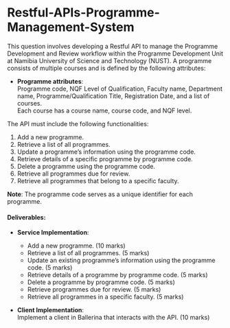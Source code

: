 # Restful-APIs-Programme-Management-System
This question involves developing a Restful API to manage the Programme Development and Review workflow within the Programme Development Unit at Namibia University of Science and Technology (NUST). A programme consists of multiple courses and is defined by the following attributes:

- **Programme attributes**:  
  Programme code, NQF Level of Qualification, Faculty name, Department name, Programme/Qualification Title, Registration Date, and a list of courses.  
  Each course has a course name, course code, and NQF level.

The API must include the following functionalities:
1. Add a new programme.
2. Retrieve a list of all programmes.
3. Update a programme’s information using the programme code.
4. Retrieve details of a specific programme by programme code.
5. Delete a programme using the programme code.
6. Retrieve all programmes due for review.
7. Retrieve all programmes that belong to a specific faculty.

**Note**: The programme code serves as a unique identifier for each programme.

#### Deliverables:
- **Service Implementation**:
  - Add a new programme. (10 marks)
  - Retrieve a list of all programmes. (5 marks)
  - Update an existing programme’s information using the programme code. (5 marks)
  - Retrieve details of a programme by programme code. (5 marks)
  - Delete a programme by programme code. (5 marks)
  - Retrieve programmes due for review. (5 marks)
  - Retrieve all programmes in a specific faculty. (5 marks)
  
- **Client Implementation**:  
  Implement a client in Ballerina that interacts with the API. (10 marks)
